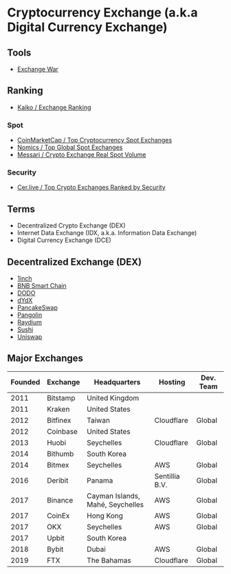 # Cryptocurrency Exchange (a.k.a Digital Currency Exchange)

## Tools

- [Exchange War](https://exchangewar.info/)

## Ranking

- [Kaiko / Exchange Ranking](https://kaiko.com/pages/exchange-ranking)

### Spot

- [CoinMarketCap / Top Cryptocurrency Spot Exchanges](https://coinmarketcap.com/rankings/exchanges/)
- [Nomics / Top Global Spot Exchanges](https://nomics.com/exchanges?label=spot)
- [Messari / Crypto Exchange Real Spot Volume](https://messari.io/exchanges)

### Security

- [Cer.live / Top Crypto Exchanges Ranked by Security](https://cer.live/)

## Terms

- Decentralized Crypto Exchange (DEX)
- Internet Data Exchange (IDX, a.k.a. Information Data Exchange)
- Digital Currency Exchange (DCE)

## Decentralized Exchange (DEX)

- [1inch](https://app.1inch.io/)
- [BNB Smart Chain](https://bnbchain.world/)
- [DODO](https://dodoex.io/)
- [dYdX](https://dydx.exchange/)
- [PancakeSwap](https://pancakeswap.finance/)
- [Pangolin](https://pangolin.exchange/)
- [Raydium](https://raydium.io/)
- [Sushi](https://sushi.com/)
- [Uniswap](https://uniswap.org/)

## Major Exchanges

| Founded | Exchange | Headquarters                     | Hosting        | Dev. Team |
| ------- | -------- | -------------------------------- | -------------- | --------- |
| 2011    | Bitstamp | United Kingdom                   |                |           |
| 2011    | Kraken   | United States                    |                |           |
| 2012    | Bitfinex | Taiwan                           | Cloudflare     | Global    |
| 2012    | Coinbase | United States                    |                |           |
| 2013    | Huobi    | Seychelles                       | Cloudflare     | Global    |
| 2014    | Bithumb  | South Korea                      |                |           |
| 2014    | Bitmex   | Seychelles                       | AWS            | Global    |
| 2016    | Deribit  | Panama                           | Sentillia B.V. | Global    |
| 2017    | Binance  | Cayman Islands, Mahé, Seychelles | AWS            | Global    |
| 2017    | CoinEx   | Hong Kong                        | AWS            | Global    |
| 2017    | OKX      | Seychelles                       | AWS            | Global    |
| 2017    | Upbit    | South Korea                      |                |           |
| 2018    | Bybit    | Dubai                            | AWS            | Global    |
| 2019    | FTX      | The Bahamas                      | Cloudflare     | Global    |

<!--
Belize
Curacao
-->
